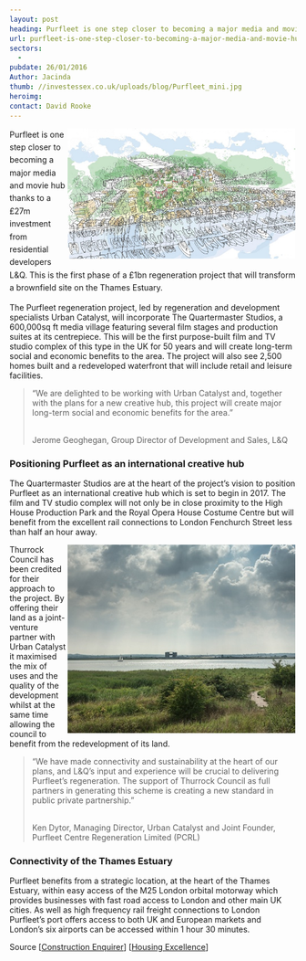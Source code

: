 ```yaml
---
layout: post
heading: Purfleet is one step closer to becoming a major media and movie hub
url: purfleet-is-one-step-closer-to-becoming-a-major-media-and-movie-hub
sectors:
  -  
pubdate: 26/01/2016
Author: Jacinda
thumb: //investessex.co.uk/uploads/blog/Purfleet_mini.jpg
heroimg: 
contact: David Rooke
---
```

<p><span style='line-height: 1.6;'><img alt='Purfleet regeneration project' src='../uploads/blog/TG_Purfleet_Diagrams_700x400.jpg' style='width: 400px; height: 228px; margin-left: 2px; margin-right: 2px; float: right;'/>Purfleet is one step closer to becoming a major media and movie hub thanks to a £27m investment from residential developers L&amp;Q. This is the first phase of a £1bn regeneration project that will transform a brownfield site on the Thames Estuary.</span></p><p>The Purfleet regeneration project, led by regeneration and development specialists Urban Catalyst, will incorporate The Quartermaster Studios, a 600,000sq ft media village featuring several film stages and production suites at its centrepiece. This will be the first purpose-built film and TV studio complex of this type in the UK for 50 years and will create long-term social and economic benefits to the area. The project will also see 2,500 homes built and a redeveloped waterfront that will include retail and leisure facilities.</p><blockquote><p>“We are delighted to be working with Urban Catalyst and, together with the plans for a new creative hub, this project will create major long-term social and economic benefits for the area.”</p><p><br/>Jerome Geoghegan, Group Director of Development and Sales, L&amp;Q</p></blockquote><h3>Positioning Purfleet as an international creative hub</h3><p>The Quartermaster Studios are at the heart of the project’s vision to position Purfleet as an international creative hub which is set to begin in 2017. The film and TV studio complex will not only be in close proximity to the High House Production Park and the Royal Opera House Costume Centre but will benefit from the excellent rail connections to London Fenchurch Street less than half an hour away.</p><p><img alt='Purfleet' src='../uploads/blog/Purfleet__400.jpg' style='width: 400px; height: 330px; margin-left: 2px; margin-right: 2px; float: right;'/>Thurrock Council has been credited for their approach to the project. By offering their land as a joint-venture partner with Urban Catalyst it maximised the mix of uses and the quality of the development whilst at the same time allowing the council to benefit from the redevelopment of its land.</p><blockquote><p>“We have made connectivity and sustainability at the heart of our plans, and L&amp;Q’s input and experience will be crucial to delivering Purfleet’s regeneration. The support of Thurrock Council as full partners in generating this scheme is creating a new standard in public private partnership.”</p><p><br/>Ken Dytor, Managing Director, Urban Catalyst and Joint Founder, Purfleet Centre Regeneration Limited (PCRL)</p></blockquote><h3>Connectivity of the Thames Estuary</h3><p>Purfleet benefits from a strategic location, at the heart of the Thames Estuary, within easy access of the M25 London orbital motorway which provides businesses with fast road access to London and other main UK cities. As well as high frequency rail freight connections to London Purfleet’s port offers access to both UK and European markets and London’s six airports can be accessed within 1 hour 30 minutes.</p><p>Source [<a href='http://www.constructionenquirer.com/2016/01/18/1bn-purfleet-regeneration-development-deal/'>Construction Enquirer</a>] [<a href='http://www.housingexcellence.co.uk/news/lq-invest-%C2%A327-million-first-phase-purfleet-regeneration-project'>Housing Excellence</a>]</p>